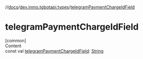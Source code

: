 //[docs](../../index.md)/[dev.inmo.tgbotapi.types](index.md)/[telegramPaymentChargeIdField](telegram-payment-charge-id-field.md)



# telegramPaymentChargeIdField  
[common]  
Content  
const val [telegramPaymentChargeIdField](telegram-payment-charge-id-field.md): [String](https://kotlinlang.org/api/latest/jvm/stdlib/kotlin/-string/index.html)  



